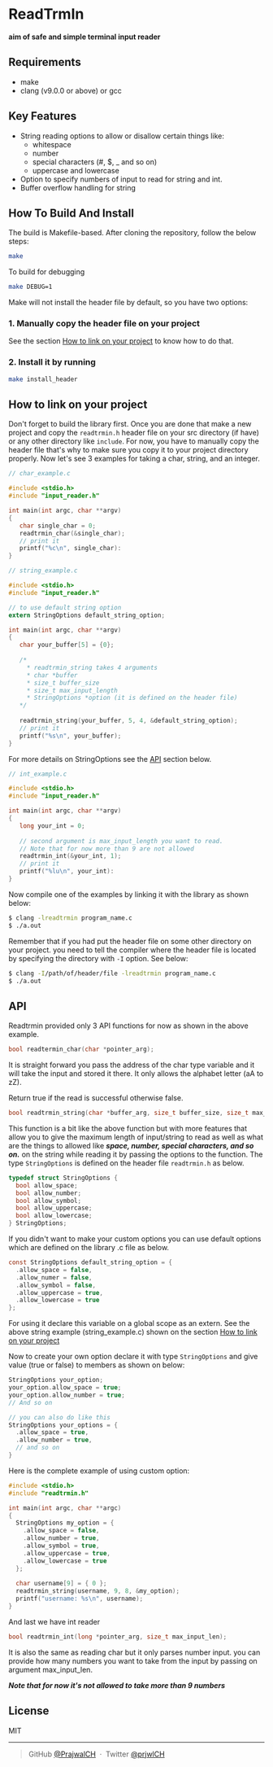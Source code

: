 # ReadTrmIn
**aim of safe and simple terminal input reader**

## Requirements
* make
* clang (v9.0.0 or above) or gcc

## Key Features
* String reading options to allow or disallow certain things like:
   - whitespace
   - number
   - special characters (#, $, _ and so on)
   - uppercase and lowercase
* Option to specify numbers of input to read for string and int.
* Buffer overflow handling for string


## How To Build And Install

The build is Makefile-based. After cloning the repository, follow the below steps:

```bash
make
```

To build for debugging
```bash
make DEBUG=1
```

Make will not install the header file by default, so you have two options:

### 1. Manually copy the header file on your project
See the section [How to link on your project](#how-to-link-on-your-project) to know how to do that.

### 2. Install it by running
```bash
make install_header
```

## How to link on your project
 Don't forget to build the library first. Once you are done that make a new project and copy the `readtrmin.h` header file on your src directory (if have) or any other directory like `include`. For now, you have to manually copy the header file that's why to make sure you copy it to your project directory properly. Now let's see 3 examples for taking a char, string, and an integer.

```c
// char_example.c

#include <stdio.h>
#include "input_reader.h"

int main(int argc, char **argv)
{
   char single_char = 0;
   readtrmin_char(&single_char);
   // print it
   printf("%c\n", single_char):
}
```

```c
// string_example.c

#include <stdio.h>
#include "input_reader.h"

// to use default string option
extern StringOptions default_string_option;

int main(int argc, char **argv)
{
   char your_buffer[5] = {0};
   
   /* 
     * readtrmin_string takes 4 arguments
     * char *buffer
     * size_t buffer_size
     * size_t max_input_length
     * StringOptions *option (it is defined on the header file)
   */
   
   readtrmin_string(your_buffer, 5, 4, &default_string_option);
   // print it
   printf("%s\n", your_buffer);
}
```
For more details on StringOptions see the [API](#api) section below.

```c
// int_example.c

#include <stdio.h>
#include "input_reader.h"

int main(int argc, char **argv)
{
   long your_int = 0;
   
   // second argument is max_input_length you want to read.
   // Note that for now more than 9 are not allowed
   readtrmin_int(&your_int, 1);
   // print it
   printf("%lu\n", your_int):
}
```
Now compile one of the examples by linking it with the library as shown below:
```bash
$ clang -lreadtrmin program_name.c
$ ./a.out
```
Remember that if you had put the header file on some other directory on your project. you need to tell the compiler where the header file is located by specifying the directory with  `-I` option. See below:

```bash
$ clang -I/path/of/header/file -lreadtrmin program_name.c
$ ./a.out
```

## API
Readtrmin provided only 3 API functions for now as shown in the above example.

```c
bool readtermin_char(char *pointer_arg);
```
It is straight forward you pass the address of the char type variable and it will take the input and stored it there. It only allows the alphabet letter (aA to zZ).

Return true if the read is successful otherwise false.

```c
bool readtrmin_string(char *buffer_arg, size_t buffer_size, size_t max_input_len, StringOptions *string_option);
```
This function is a bit like the above function but with more features that allow you to give the maximum length of input/string to read as well as what are the things to allowed like ***space, number, special characters, and so on.***  on the string while reading it by passing the options to the function. The type `StringOptions` is defined on the header file `readtrmin.h` as below.

```c
typedef struct StringOptions {
  bool allow_space;
  bool allow_number;
  bool allow_symbol;
  bool allow_uppercase;
  bool allow_lowercase;
} StringOptions;
```
If you didn't want to make your custom options you can use default options which are defined on the library .c file as below.

```c
const StringOptions default_string_option = {
  .allow_space = false,
  .allow_numer = false,
  .allow_symbol = false,
  .allow_uppercase = true,
  .allow_lowercase = true
};
```
For using it declare this variable on a global scope as an extern. See the above string example (string_example.c) shown on the section [How to link on your project](#how-to-link-on-your-project)

Now to create your own option declare it with type `StringOptions` and give value (true or false) to members as shown on below:
```c
StringOptions your_option;
your_option.allow_space = true;
your_option.allow_number = true;
// And so on

// you can also do like this
StringOptions your_options = {
  .allow_space = true,
  .allow_number = true,
  // and so on
}
```

Here is the complete example of using  custom option:
```c
#include <stdio.h>
#include "readtrmin.h"

int main(int argc, char **argc)
{
  StringOptions my_option = {
    .allow_space = false,
    .allow_number = true,
    .allow_symbol = true,
    .allow_uppercase = true,
    .allow_lowercase = true
  };
  
  char username[9] = { 0 };
  readtrmin_string(username, 9, 8, &my_option);
  printf("username: %s\n", username);
}
```

And last we have int reader
```c
bool readtrmin_int(long *pointer_arg, size_t max_input_len);
```
It is also the same as reading char but it only parses number input. you can provide how many numbers you want to take from the input by passing on argument max_input_len. 

***Note that for now it's not allowed to take more than 9 numbers***
## License

MIT

---

> GitHub [@PrajwalCH](https://github.com/PrajwalCH) &nbsp;&middot;&nbsp;
> Twitter [@prjwlCH](https://twitter.com/prjwlCH)


